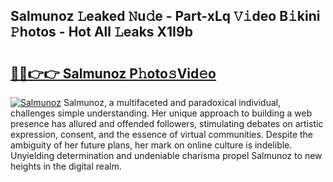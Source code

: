 ## Salmunoz 𝙻eaked 𝙽u𝚍e - Part-xLq 𝚅𝚒deo B𝚒kini 𝙿hotos - Hot All 𝙻eaks X1I9b

# <h2><a href="http://ld7f8o.urlbe.top/?page=Salmunoz">🔗🔗👉👉 Salmunoz P𝚑oto𝚜Vid𝚎o</a></h2>

[![Salmunoz](https://i.imgur.com/eBuTRDB.gif)](http://ld7f8o.urlbe.top/?page=Salmunoz)
Salmunoz, a multifaceted and paradoxical individual, challenges simple understanding. Her unique approach to building a web presence has allured and offended followers, stimulating debates on artistic expression, consent, and the essence of virtual communities. Despite the ambiguity of her future plans, her mark on online culture is indelible. Unyielding determination and undeniable charisma propel Salmunoz to new heights in the digital realm.

